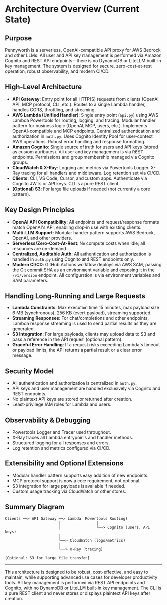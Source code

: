 # Architecture Overview (Current State)

## Purpose
Pennyworth is a serverless, OpenAI-compatible API proxy for AWS Bedrock and other LLMs. All user and API key management is performed via Amazon Cognito and REST API endpoints—there is no DynamoDB or LiteLLM built-in key management. The system is designed for secure, zero-cost-at-rest operation, robust observability, and modern CI/CD.

## High-Level Architecture

- **API Gateway**: Entry point for all HTTP(S) requests from clients (OpenAI API, MCP protocol, CLI, etc.). Routes to a single Lambda handler, handles CORS, throttling, and streaming.
- **AWS Lambda (Unified Handler)**: Single entry point (`api.py`) using AWS Lambda Powertools for routing, logging, and tracing. Modular handler pattern for business logic (OpenAI, MCP, users, etc.). Implements OpenAI-compatible and MCP endpoints. Centralized authentication and authorization in `auth.py`. Uses Cognito Identity Pool for user-context AWS operations. Robust error handling and response formatting.
- **Amazon Cognito**: Single source of truth for users and API keys (stored as custom attributes). All user and key management is via REST endpoints. Permissions and group membership managed via Cognito groups.
- **CloudWatch & X-Ray**: Logging and metrics via Powertools Logger. X-Ray tracing for all handlers and middleware. Log retention set via CI/CD.
- **Clients**: CLI, VS Code, Cursor, and custom apps. Authenticate via Cognito JWTs or API keys. CLI is a pure REST client.
- **(Optional) S3**: For large file uploads if needed (not currently a core pattern).

## Key Design Principles
- **OpenAI API Compatibility**: All endpoints and request/response formats match OpenAI's API, enabling drop-in use with existing clients.
- **Multi-LLM Support**: Modular handler pattern supports AWS Bedrock, OpenAI, and other providers.
- **Serverless/Zero-Cost-At-Rest**: No compute costs when idle; all resources are on-demand.
- **Centralized, Auditable Auth**: All authentication and authorization is handled in `auth.py` using Cognito and REST endpoints only.
- **Modern CI/CD**: GitHub Actions workflow deploys via AWS SAM, passing the Git commit SHA as an environment variable and exposing it in the `/v1/version` endpoint. All configuration is via environment variables and SAM parameters.

## Handling Long-Running and Large Requests
- **Lambda Constraints**: Max execution time 15 minutes, max payload size 6 MB (synchronous), 256 KB (event payload), streaming supported.
- **Streaming Responses**: For chat/completions and other endpoints, Lambda response streaming is used to send partial results as they are generated.
- **S3 Integration**: For large payloads, clients may upload data to S3 and pass a reference in the API request (optional pattern).
- **Graceful Error Handling**: If a request risks exceeding Lambda's timeout or payload limits, the API returns a partial result or a clear error message.

## Security Model
- All authentication and authorization is centralized in `auth.py`.
- API keys and user management are handled exclusively via Cognito and REST endpoints.
- No plaintext API keys are stored or returned after creation.
- Least-privilege IAM roles for Lambda and users.

## Observability & Debugging
- Powertools Logger and Tracer used throughout.
- X-Ray traces all Lambda entrypoints and handler methods.
- Structured logging for all responses and errors.
- Log retention and metrics configured via CI/CD.

## Extensibility and Optional Extensions
- Modular handler pattern supports easy addition of new endpoints.
- MCP protocol support is now a core requirement, not optional.
- S3 integration for large payloads is available if needed.
- Custom usage tracking via CloudWatch or other stores.

## Summary Diagram
```
Clients ──> API Gateway ──> Lambda (Powertools Routing)
                        │                │
                        │                └──> Cognito (users, API keys)
                        │
                        └──> CloudWatch (logs/metrics)
                        │
                        └──> X-Ray (tracing)

[Optional: S3 for large file transfer]
```

---

This architecture is designed to be robust, cost-effective, and easy to maintain, while supporting advanced use cases for developer productivity tools. All key management is performed via REST API endpoints and Cognito, with no DynamoDB or LiteLLM built-in key management. The CLI is a pure REST client and never stores or displays plaintext API keys after creation.
